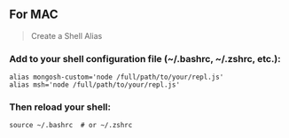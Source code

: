 ## For MAC
> Create a Shell Alias
### Add to your shell configuration file (~/.bashrc, ~/.zshrc, etc.):
```
alias mongosh-custom='node /full/path/to/your/repl.js'
alias msh='node /full/path/to/your/repl.js'
```
### Then reload your shell:
```
source ~/.bashrc  # or ~/.zshrc
```
